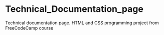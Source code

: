 # Technical_Documentation_page
Technical documentation page. HTML and CSS
programming project from FreeCodeCamp course
